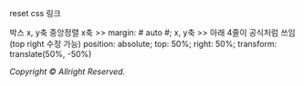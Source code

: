 reset css 링크
<link rel="stylesheet" href="https://cdn.jsdelivr.net/npm/reset-css@5.0.1/reset.min.css">


박스 x, y축 중앙정렬 
   x축  >> margin: # auto #;
x, y축  >>  아래 4줄이 공식처럼 쓰임(top right 수정 가능)
            position: absolute;
            top: 50%;
            right: 50%;
            transform: translate(50%, -50%)

<footer>
   <address>Copyright &copy; Allright Reserved.</address>
</footer>